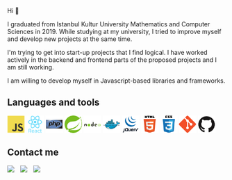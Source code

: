 Hi 👋

I graduated from Istanbul Kultur University Mathematics and Computer Sciences in 2019. While studying at my university, I tried to improve myself and develop new projects at the same time.

I'm trying to get into start-up projects that I find logical. I have worked actively in the backend and frontend parts of the proposed projects and I am still working.

I am willing to develop myself in Javascript-based libraries and frameworks.

## Languages and tools
<p align="left">
  <img src="https://raw.githubusercontent.com/devicons/devicon/master/icons/javascript/javascript-original.svg" width="40" height="40" />
  <img src="https://raw.githubusercontent.com/devicons/devicon/master/icons/react/react-original-wordmark.svg" width="40" height="40" />
  <img src="https://raw.githubusercontent.com/devicons/devicon/master/icons/php/php-original.svg" width="40" height="40" />
  <img src="https://raw.githubusercontent.com/devicons/devicon/master/icons/spring/spring-original.svg" width="40" height="40"/>
  <img src="https://raw.githubusercontent.com/devicons/devicon/master/icons/nodejs/nodejs-original-wordmark.svg" width="40" height="40" />
  <img src="https://raw.githubusercontent.com/devicons/devicon/master/icons/docker/docker-original.svg" width="40" height="40" />
  <img src="https://raw.githubusercontent.com/devicons/devicon/master/icons/jquery/jquery-original-wordmark.svg" width="40" height="40" />
  <img src="https://raw.githubusercontent.com/devicons/devicon/master/icons/html5/html5-original-wordmark.svg" width="40" height="40" />
  <img src="https://raw.githubusercontent.com/devicons/devicon/master/icons/css3/css3-original-wordmark.svg" width="40" height="40" />
  <img src="https://raw.githubusercontent.com/devicons/devicon/master/icons/git/git-original.svg" width="40" height="40" />
  <img src="https://raw.githubusercontent.com/devicons/devicon/master/icons/github/github-original.svg" width="40" height="40" />

</p>

## Contact me
<p>
  <a href="mailto:yunus.nalbant0@gmail.com"><img width="30px" align="left" src="https://cdn.jsdelivr.net/npm/simple-icons@v3/icons/gmail.svg" /></a>
  <a href="https://www.linkedin.com/in/yunus-emre-nalbant/"><img width="30px" align="left" src="https://cdn.jsdelivr.net/npm/simple-icons@v3/icons/linkedin.svg" /></a>
  <a href="https://stackoverflow.com/users/11672443/yunus-emre-nalbant"><img width="30px" align="left" src="https://cdn.jsdelivr.net/npm/simple-icons@v3/icons/stackoverflow.svg"/></a>
</p>
